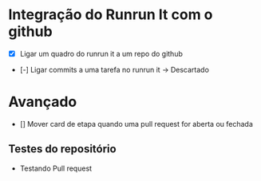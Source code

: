 # Integração do Runrun It com o github

- [x] Ligar um quadro do runrun it a um repo do github
- [-] Ligar commits a uma tarefa no runrun it -> Descartado

# Avançado 

- [] Mover card de etapa quando uma pull request for aberta ou fechada


## Testes do repositório

- Testando Pull request